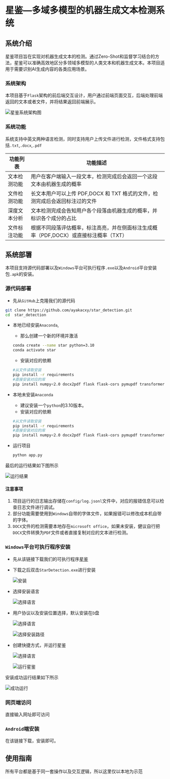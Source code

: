 # 星鉴—多域多模型的机器生成文本检测系统

## 系统介绍

星鉴项目旨在实现对机器生成文本的检测。通过Zero-Shot和监督学习结合的方法，星鉴可以准确高效地区分多领域多模型的人类文本和机器生成文本。本项目适用于需要识别AI生成内容的各类应用场景。

### 系统架构

本项目基于`Flask`架构的前后端交互设计，用户通过前端页面交互，后端处理前端返回的文本或者文件，并将结果返回前端展示。

![星鉴系统架构图](figures\系统架构图.jpg)

### 系统功能

系统支持中英文两种语言检测，同时支持用户上传文件进行检测，文件格式支持包括`.txt`,`.docx`,`.pdf`

| 功能列表     | 功能描述                                                     |
| ------------ | ------------------------------------------------------------ |
| 文本检测功能 | 用户在客户端输入一段文本，检测完成后会返回一个这段文本由机器生成的概率 |
| 文件检测功能 | 长文本用户可以上传 PDF,DOCX 和 TXT 格式的文件，检测完成后会返回标注过的文件 |
| 深度文本分析 | 文本检测完成会告知用户各个段落由机器生成的概率，并标识各个成分的占比 |
| 文件标注功能 | 根据不同段落评估概率，标注高亮，并在侧面标注生成概率（PDF,DOCX）或直接标注概率（TXT） |

## 系统部署

本项目支持源代码部署以及`Windows`平台可执行程序`.exe`以及`Android`平台安装包`.apk`的安装。

### 源代码部署

- 先从`GitHub`上克隆我们的源代码

```bash
git clone https://github.com/ayakacxy/star_detection.git
cd  star_detection
```

- 本地已经安装`Anaconda`,

  - 那么创建一个新的环境并激活

  ```bash
  conda create --name star python=3.10
  conda activate star
  ```

  - 安装对应的依赖

  ```bash
  #从文件读取安装
  pip install -r requirements
  #直接安装对应的库
  pip install numpy<2.0 docx2pdf flask flask-cors pymupdf transformers torch pypdf2 reportlab matplotlib svglib requests tqdm PySide6
  ```

- 本地未安装`Anaconda`

  - 建议安装一个`python`的3.10版本。
  - 安装对应的依赖

  ```bash
  #从文件读取安装
  pip install -r requirements
  #直接安装对应的库
  pip install numpy<2.0 docx2pdf flask flask-cors pymupdf transformers torch pypdf2 reportlab matplotlib svglib requests tqdm PySide6
  ```

- 运行项目

  ```bash
  python app.py
  ```

最后的运行结果如下图所示

![运行结果](figures\运行结果.png)

#### 注意事项

1. 项目运行的日志输出存储在`config/log.jsonl`文件中，对应的报错信息可以检查日志文件进行调试。
2. 部分功能需要使用到`Windows`自带的字体文件，如果报错可以修改成本机自带的字体。
3. `DOCX`文件的检测需要本地存在`microsoft office`，如果未安装，健议自行把`DOCX`文件转换为`PDF`文件或者直接复制对应的文本进行检测。

###  `Windows`平台可执行程序安装

- 先从该链接下载我们的可执行程序[星鉴](https://rec.ustc.edu.cn/share/45b5f090-4bfa-11ef-81e7-0fc80e73d6c5)

- 下载之后双击`StarDetection.exe`进行安装

  ![安装](figures/安装.png)

- 选择安装语言

  ![选择语言](figures\选择语言.png)

- 用户协议以及安装位置选择，默认安装在`D`盘

  ![选择语言](figures\选择语言.png)

  ![选择安装路径](figures\选择安装路径.png)

- 创建快捷方式，并运行星鉴

  ![选择语言](figures\desktopicon.png)

  ![运行星鉴](figures\运行星鉴.png)

安装成功运行结果如下所示

![成功运行](figures\成功运行.png)

### 网页端访问

直接输入网址即可访问

### `Android`端安装

在该链接下载，安装即可。

## 使用指南

所有平台都是基于同一套操作以及交互逻辑，所以这里仅以本地为示范

